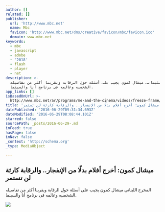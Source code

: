 ```yaml
---
author: []
related: []
publisher:
  url: 'http://www.mbc.net'
  name: Mbc
  favicon: 'http://www.mbc.net/dms/creative/favicon/mbc/favicon.ico'
  domain: www.mbc.net
keywords:
  - mbc
  - javascript
  - adobe
  - '2018'
  - flash
  - player
  - net
description: >-
  المخرج اللبنانى ميشال كمون يجيب على أسئلة حول الرقابة ويقربنا أكثر من تفاصيله
  الشخصيه وعالمه فى برنامج أنا والسينما.
app_links: []
isBasedOnUrl: >-
  http://www.mbc.net/ar/programs/me-and-the-cinema/videos/freeze-frame/articles/%D9%85%D9%8A%D8%B4%D8%A7%D9%84-%D9%83%D9%85%D9%88%D9%86--%D8%A7%D8%AE%D8%B1%D8%AC-%D8%A3%D9%81%D9%84%D8%A7%D9%85-%D8%A8%D8%AF%D9%84%D9%8B%D8%A7-%D9%85%D9%86-%D8%A7%D9%84%D8%A5%D9%86%D9%81%D8%AC%D8%A7%D8%B1---%D9%88%D8%A7%D9%84%D8%B1%D9%82%D8%A7%D8%A8%D8%A9-%D9%83%D8%A7%D8%B1%D8%AB%D9%87-%D9%84%D9%86-%D8%AA%D8%B3%D8%AA%D9%85%D8%B1.html
title: 'ميشال كمون: أخرج أفلام بدلًا من الإنفجار.. والرقابة كارثة لن تستمر'
datePublished: '2016-06-29T09:31:34.693Z'
dateModified: '2016-06-29T08:08:44.101Z'
starred: false
sourcePath: _posts/2016-06-29-.md
inFeed: true
hasPage: false
inNav: false
_context: 'http://schema.org'
_type: MediaObject

---
```

<article style=""><h1>ميشال كمون: أخرج أفلام بدلًا من الإنفجار.. والرقابة كارثة لن تستمر</h1><p>المخرج اللبنانى ميشال كمون يجيب على أسئلة حول الرقابة ويقربنا أكثر من تفاصيله الشخصيه وعالمه فى برنامج أنا والسينما.</p><img src="http://www.mbc.net/default/mediaObject/photos-2016/June/week-3/19-06-2016/4/original/033ddb7f7d4c1b97da199361a74b22c1a6a359ea/4.jpg" /></article>